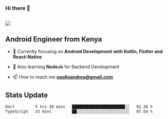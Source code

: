 ### Hi there 👋
<h2 align="left"><img src="https://readme-typing-svg.herokuapp.com?color='blue'&lines=I'm+Andrew+Opollo😊;Welcome+to+my+Github😜"> </h2>

## Android Engineer from Kenya


- 🌱 Currently focusing on **Android Development with Kotlin, Flutter and React-Native**

- 🔭 Also learning **NodeJs** for Backend Development

- 📫 How to reach me **opolloandres@gmail.com**


## Stats Update
<!--START_SECTION:waka-->

```txt
Dart         5 hrs 10 mins   ███████████████████████░░   92.36 %
TypeScript   25 mins         ██░░░░░░░░░░░░░░░░░░░░░░░   07.64 %
```

<!--END_SECTION:waka-->


